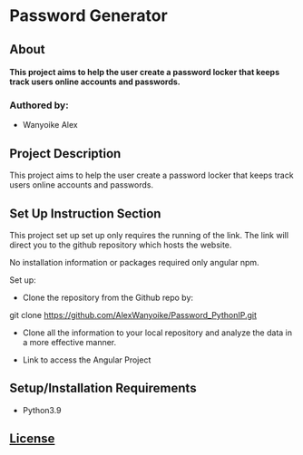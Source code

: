 # Password Generator
 
## About
 
#### This project aims to help the user create a password locker that keeps track users online accounts and passwords. 
 
### Authored by:
 
* Wanyoike Alex
 
##  Project Description
This project aims to help the user create a password locker that keeps track users online accounts and passwords. 

## Set Up Instruction Section
This project set up set up only requires the running of the link. The link will direct you to the github repository which hosts the website. 

No installation information or packages required only angular npm.

Set up:
* Clone the repository from the Github repo by: 

git clone https://github.com/AlexWanyoike/Password_PythonIP.git

* Clone all the information to your local repository and analyze the data in a more effective manner. 

* Link to access the Angular Project

## Setup/Installation Requirements
* Python3.9
 
## [License](/home/alex/Documents/passwordproject/LICENSE)
 

